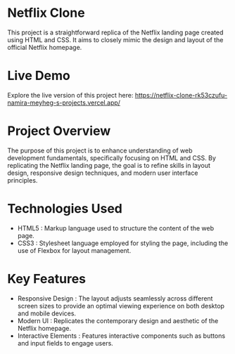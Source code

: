 # Netflix Clone

This project is a straightforward replica of the Netflix landing page created using HTML and CSS. It aims to closely mimic the design and layout of the official Netflix homepage.

# Live Demo

Explore the live version of this project here: https://netflix-clone-rk53czufu-namira-meyheg-s-projects.vercel.app/
# Project Overview

The purpose of this project is to enhance understanding of web development fundamentals, specifically focusing on HTML and CSS. By replicating the Netflix landing page, the goal is to refine skills in layout design, responsive design techniques, and modern user interface principles.

# Technologies Used

- HTML5 : Markup language used to structure the content of the web page.
- CSS3 : Stylesheet language employed for styling the page, including the use of Flexbox for layout management.

# Key Features

- Responsive Design : The layout adjusts seamlessly across different screen sizes to provide an optimal viewing experience on both desktop and mobile devices.
- Modern UI : Replicates the contemporary design and aesthetic of the Netflix homepage.
- Interactive Elements : Features interactive components such as buttons and input fields to engage users.
